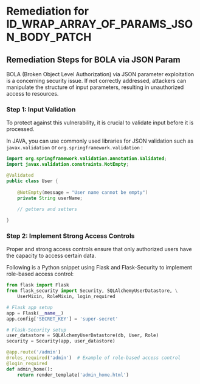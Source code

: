 # Remediation for ID_WRAP_ARRAY_OF_PARAMS_JSON_BODY_PATCH

## Remediation Steps for BOLA via JSON Param

BOLA (Broken Object Level Authorization) via JSON parameter exploitation is a concerning security issue. If not correctly addressed, attackers can manipulate the structure of input parameters, resulting in unauthorized access to resources.

### Step 1: Input Validation
To protect against this vulnerability, it is crucial to validate input before it is processed. 

In JAVA, you can use commonly used libraries for JSON validation such as `javax.validation` or `org.springframework.validation` :

```java
import org.springframework.validation.annotation.Validated;
import javax.validation.constraints.NotEmpty;

@Validated
public class User {
    
    @NotEmpty(message = "User name cannot be empty")
    private String userName;
    
    // getters and setters

}
```

### Step 2: Implement Strong Access Controls
Proper and strong access controls ensure that only authorized users have the capacity to access certain data.

Following is a Python snippet using Flask and Flask-Security to implement role-based access control:

```python
from flask import Flask
from flask_security import Security, SQLAlchemyUserDatastore, \
    UserMixin, RoleMixin, login_required

# Flask app setup
app = Flask(__name__)
app.config['SECRET_KEY'] = 'super-secret'

# Flask-Security setup
user_datastore = SQLAlchemyUserDatastore(db, User, Role)
security = Security(app, user_datastore)

@app.route('/admin')
@roles_required('admin')  # Example of role-based access control
@login_required
def admin_home():
    return render_template('admin_home.html')
```